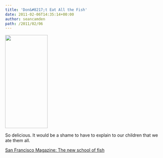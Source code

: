 ```yaml
---
title: 'Don&#8217;t Eat All the Fish'
date: 2011-02-06T14:35:14+00:00
author: seancamden
path: /2011/02/06
---
```

[<img src="http://www.seancamden.com/wp-content/uploads/2011/02/fish-137x300.gif" alt="" title="fish" width="137" height="300" class="alignnone size-medium wp-image-330" srcset="http://seancamden.cosm/wp-content/uploads/2011/02/fish-137x300.gif 137w, http://seancamden.cosm/wp-content/uploads/2011/02/fish.gif 340w" sizes="(max-width: 137px) 100vw, 137px" />](http://www.seancamden.com/wp-content/uploads/2011/02/fish.gif)
  
So delicious. It would be a shame to have to explain to our children that we ate them all.

[San Francisco Magazine: The new school of fish](http://www.sanfranmag.com/story/the-new-school-of-fish)